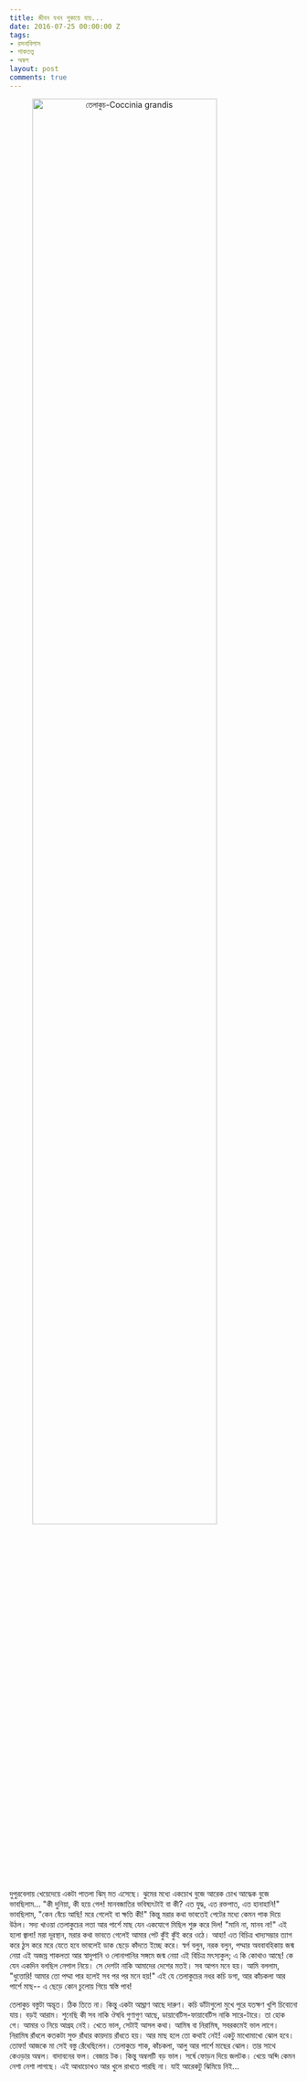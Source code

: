 ```yaml
---
title: জীবন যখন শুকায়ে যায়...
date: 2016-07-25 00:00:00 Z
tags:
- রসনাবিলাস
- শাকতত্ত্ব
- অম্বল
layout: post
comments: true
---
```


<img style="width:80%; height:auto; text-align: center;" src="http://utsargo.github.io/images/তেলাকুচ.JPG" alt="তেলাকুচ-Coccinia grandis"/>

দুপুরবেলায় খেয়েদেয়ে একটা পাতলা ঝিম্ মত এসেছে। ঝুমের মধ্যে একচোখ বুজে আরেক চোখ আদ্ধেক বুজে ভাবছিলাম... "কী দুনিয়া, কী হয়ে গেল! মানবজাতির ভবিষ্যৎটাই বা কী? এত যুদ্ধ, এত রক্তপাত, এত হানাহানি!" ভাবছিলাম, "কেন বেঁচে আছি! মরে গেলেই বা ক্ষতি কী!" কিন্তু মরার কথা ভাবতেই পেটের মধ্যে কেমন পাক দিয়ে উঠল। সদ্য খাওয়া তেলাকুচের লতা আর পার্শে মাছ যেন একযোগে মিছিল শুরু করে দিল! "মানি না, মানব না!" এই হলো জ্বালা! মরা দূরস্থান, মরার কথা ভাবতে গেলেই আমার পেট কুঁই কুঁই করে ওঠে। আহা! এত বিচিত্র খাদ্যসম্ভার ত্যাগ করে ঠুস করে মরে যেতে হবে ভাবলেই ডাক ছেড়ে কাঁদতে ইচ্ছে করে। স্বর্গ বলুন, নরক বলুন, পদ্মার অববাবহিকায় জন্ম নেয়া এই অজস্র শাকলতা আর স্বাদুপানি ও লোনাপানির সঙ্গমে জন্ম নেয়া এই বিচিত্র মৎস্যকুল; এ কি কোথাও আছে! কে যেন একদিন বলছিল নেপাল নিয়ে। সে দেশটা নাকি আমাদের দেশের মতই। সব আপন মনে হয়। আমি বললাম, "ধুত্তোরি! আমার তো পদ্মা পার হলেই সব পর পর মনে হয়!" এই যে তেলাকুচের নধর কচি ডগা, আর কাঁচকলা আর পার্শে মাছ-- এ ছেড়ে কোন চুলোয় গিয়ে স্বস্তি পাব!



তেলাকুচ বস্তুটা অদ্ভূত। ঠিক তিতে না। কিন্তু একটা আঘ্রাণ আছে দারুণ। কচি ডাঁটাগুলো মুখে পুরে যতক্ষণ খুশি চিবোনো যায়। বড়ই আরাম। শুনেছি কী সব নাকি ঔষধি গুণাগুণ আছে, ডায়াবেটিস-ফায়াবেটিস নাকি সারে-টারে। তা হোক গে। আমার ও নিয়ে আগ্রহ নেই। খেতে ভাল, সেটাই আসল কথা। আমিষ বা নিরামিষ, সবরকমেই ভাল লাগে। নিরামিষ রাঁধলে কতকটা সুক্ত রাঁধার কায়দায় রাঁধতে হয়। আর মাছ হলে তো কথাই নেই! একটু মাখোমাখো ঝোল হবে। তোফা! আজকে মা সেই বস্তু রেঁধেছিলেন। তেলাকুচে শাক, কাঁচকলা, আলু আর পার্শে মাছের ঝোল। তার সাথে কেওড়ার অম্বল। বাদাবনের ফল। বেজায় টক। কিন্তু অম্বলটি বড় ভাল। সর্ষে ফোড়ন দিয়ে জলটক। খেয়ে অব্দি কেমন নেশা নেশা লাগছে। এই আধাচোখও আর খুলে রাখতে পারছি না। যাই আরেকটু ঝিমিয়ে নিই...
